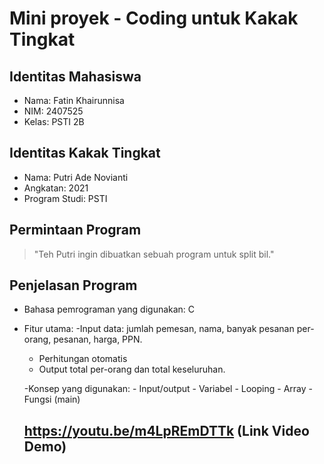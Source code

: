 # Mini proyek - Coding untuk Kakak Tingkat

## Identitas Mahasiswa
- Nama: Fatin Khairunnisa
- NIM: 2407525
- Kelas: PSTI 2B

## Identitas Kakak Tingkat
- Nama: Putri Ade Novianti
- Angkatan: 2021
- Program Studi: PSTI

## Permintaan Program
>"Teh Putri ingin dibuatkan sebuah program untuk split bil."

## Penjelasan Program
- Bahasa pemrograman yang digunakan: C
- Fitur utama: 
    -Input data: jumlah pemesan, nama, banyak pesanan per-orang, pesanan, harga, PPN.
    - Perhitungan otomatis
    - Output total per-orang dan total keseluruhan.

    -Konsep yang digunakan:
        - Input/output
        - Variabel
        - Looping
        - Array
        - Fungsi (main)

    ## https://youtu.be/m4LpREmDTTk (Link Video Demo)

    
